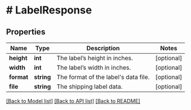 # # LabelResponse

## Properties

Name | Type | Description | Notes
------------ | ------------- | ------------- | -------------
**height** | **int** | The label’s height in inches. | [optional] 
**width** | **int** | The label’s width in inches. | [optional] 
**format** | **string** | The format of the label&#39;s data file. | [optional] 
**file** | **string** | The shipping label data. | [optional] 

[[Back to Model list]](../../README.md#documentation-for-models) [[Back to API list]](../../README.md#documentation-for-api-endpoints) [[Back to README]](../../README.md)



